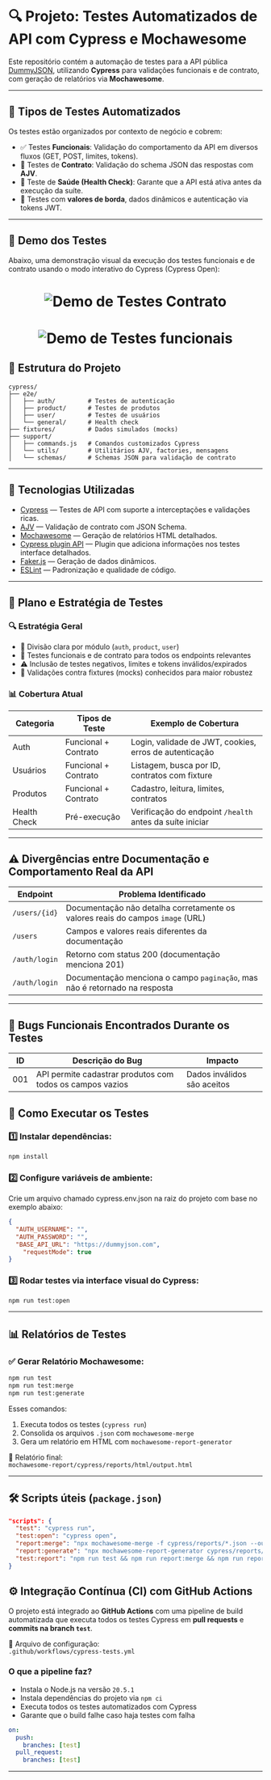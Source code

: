 # 🔍 Projeto: Testes Automatizados de API com Cypress e Mochawesome

Este repositório contém a automação de testes para a API pública [DummyJSON](https://dummyjson.com/), utilizando **Cypress** para validações funcionais e de contrato, com geração de relatórios via **Mochawesome**.

---

## 🧪 Tipos de Testes Automatizados

Os testes estão organizados por contexto de negócio e cobrem:

- ✅ Testes **Funcionais**: Validação do comportamento da API em diversos fluxos (GET, POST, limites, tokens).
- 🔐 Testes de **Contrato**: Validação do schema JSON das respostas com **AJV**.
- 🏥 Teste de **Saúde (Health Check)**: Garante que a API está ativa antes da execução da suíte.
- 🔁 Testes com **valores de borda**, dados dinâmicos e autenticação via tokens JWT.

---

## 📸 Demo dos Testes 


Abaixo, uma demonstração visual da execução dos testes funcionais e de contrato usando o modo interativo do Cypress (Cypress Open):

<h1 align="center">
  <img alt="Demo de Testes Contrato" src="./docs/public/testes-contrato.gif">
</h1>

<h1 align="center">
  <img alt="Demo de Testes funcionais" src="./docs/public/testes-funcionais.gif">
</h1>



## 📁 Estrutura do Projeto

```
cypress/
├── e2e/
│   ├── auth/         # Testes de autenticação
│   ├── product/      # Testes de produtos
│   ├── user/         # Testes de usuários
│   └── general/      # Health check
├── fixtures/         # Dados simulados (mocks)
├── support/
│   ├── commands.js   # Comandos customizados Cypress
│   └── utils/        # Utilitários AJV, factories, mensagens
│   └── schemas/      # Schemas JSON para validação de contrato
```

---

## 🚀 Tecnologias Utilizadas

- [Cypress](https://www.cypress.io/) — Testes de API com suporte a interceptações e validações ricas.
- [AJV](https://ajv.js.org/) — Validação de contrato com JSON Schema.
- [Mochawesome](https://github.com/adamgruber/mochawesome) — Geração de relatórios HTML detalhados.
- [Cypress plugin API](https://www.npmjs.com/package/cypress-plugin-api) — Plugin que adiciona informações nos testes interface detalhados.
- [Faker.js](https://fakerjs.dev/) — Geração de dados dinâmicos.
- [ESLint](https://eslint.org/) — Padronização e qualidade de código.

---

## 🧩 Plano e Estratégia de Testes

### 🔍 Estratégia Geral

- 🔁 Divisão clara por módulo (`auth`, `product`, `user`)
- 🧪 Testes funcionais e de contrato para todos os endpoints relevantes
- ⚠️ Inclusão de testes negativos, limites e tokens inválidos/expirados
- 🔎 Validações contra fixtures (mocks) conhecidos para maior robustez

### 📊 Cobertura Atual

| Categoria      | Tipos de Teste        | Exemplo de Cobertura                                      |
|----------------|-----------------------|------------------------------------------------------------|
| Auth           | Funcional + Contrato  | Login, validade de JWT, cookies, erros de autenticação     |
| Usuários       | Funcional + Contrato  | Listagem, busca por ID, contratos com fixture              |
| Produtos       | Funcional + Contrato  | Cadastro, leitura, limites, contratos                      |
| Health Check   | Pré-execução          | Verificação do endpoint `/health` antes da suíte iniciar   |

---

## ⚠️ Divergências entre Documentação e Comportamento Real da API

| Endpoint | Problema Identificado |
|---------|------------------------|
| `/users/{id}` | Documentação não detalha corretamente os valores reais do campos `image` (URL) |
| `/users` | Campos e valores reais diferentes da documentação |
| `/auth/login` | Retorno com status 200 (documentação menciona 201) | 
| `/auth/login`    | Documentação menciona o campo `paginação`, mas não é retornado na resposta |

---

## 🐞 Bugs Funcionais Encontrados Durante os Testes

| ID | Descrição do Bug | Impacto |
|----|-------------------|---------|
| 001 | API permite cadastrar produtos com todos os campos vazios | Dados inválidos são aceitos |




## 🧪 Como Executar os Testes

### 1️⃣ Instalar dependências:

```bash
npm install
```

### 2️⃣ Configure variáveis de ambiente:
Crie um arquivo chamado cypress.env.json na raiz do projeto com base no exemplo abaixo:

```json
{
  "AUTH_USERNAME": "",
  "AUTH_PASSWORD": "",
  "BASE_API_URL": "https://dummyjson.com",
    "requestMode": true
}
```

### 3️⃣ Rodar testes via interface visual do Cypress:

```bash
npm run test:open
```

---

## 📊 Relatórios de Testes

### ✅ Gerar Relatório Mochawesome:

```bash
npm run test
npm run test:merge
npm run test:generate
```

Esses comandos:
1. Executa todos os testes (`cypress run`)
2. Consolida os arquivos `.json` com `mochawesome-merge`
3. Gera um relatório em HTML com `mochawesome-report-generator`

📁 Relatório final:  
`mochawesome-report/cypress/reports/html/output.html`

---

## 🛠 Scripts úteis (`package.json`)

```json
"scripts": {
  "test": "cypress run",
  "test:open": "cypress open",
  "report:merge": "npx mochawesome-merge -f cypress/reports/*.json --output cypress/reports/output.json",
  "report:generate": "npx mochawesome-report-generator cypress/reports/output.json --output cypress/reports/html --inline",
  "test:report": "npm run test && npm run report:merge && npm run report:generate"
}
```
## ⚙️ Integração Contínua (CI) com GitHub Actions

O projeto está integrado ao **GitHub Actions** com uma pipeline de build automatizada que executa todos os testes Cypress em **pull requests** e **commits na branch `test`**.

📁 Arquivo de configuração:  
`.github/workflows/cypress-tests.yml`

### O que a pipeline faz?

- Instala o Node.js na versão `20.5.1`
- Instala dependências do projeto via `npm ci`
- Executa todos os testes automatizados com Cypress
- Garante que o build falhe caso haja testes com falha

```yaml
on:
  push:
    branches: [test]
  pull_request:
    branches: [test]
```

---

